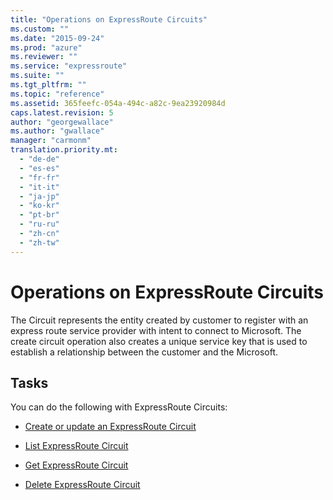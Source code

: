 ```yaml
---
title: "Operations on ExpressRoute Circuits"
ms.custom: ""
ms.date: "2015-09-24"
ms.prod: "azure"
ms.reviewer: ""
ms.service: "expressroute"
ms.suite: ""
ms.tgt_pltfrm: ""
ms.topic: "reference"
ms.assetid: 365feefc-054a-494c-a82c-9ea23920984d
caps.latest.revision: 5
author: "georgewallace"
ms.author: "gwallace"
manager: "carmonm"
translation.priority.mt: 
  - "de-de"
  - "es-es"
  - "fr-fr"
  - "it-it"
  - "ja-jp"
  - "ko-kr"
  - "pt-br"
  - "ru-ru"
  - "zh-cn"
  - "zh-tw"
---
```

# Operations on ExpressRoute Circuits
The Circuit represents the entity created by customer to register with an express route service provider with intent to connect to Microsoft. The create circuit operation also creates a unique service key that is used to establish a relationship between the customer and the Microsoft.  
  
## Tasks  
 You can do the following with ExpressRoute Circuits:  
  
-   [Create or update an ExpressRoute Circuit](create-or-update-an-expressroute-circuit.md)  
  
-   [List ExpressRoute Circuit](list-expressroute-circuit.md)  
  
-   [Get ExpressRoute Circuit](get-expressroute-circuit.md)  
  
-   [Delete ExpressRoute Circuit](delete-expressroute-circuit.md)